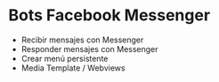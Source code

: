 # Bots Facebook Messenger

* Recibir mensajes con Messenger
* Responder mensajes con Messenger
* Crear menú persistente
* Media Template / Webviews